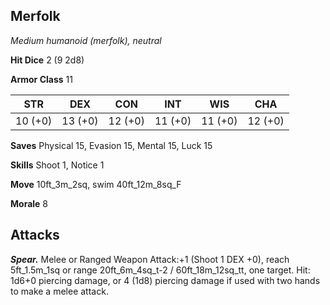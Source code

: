## Merfolk

*Medium humanoid (merfolk), neutral*

**Hit Dice** 2 (9 2d8)

**Armor Class** 11

| STR     | DEX     | CON     | INT     | WIS     | CHA     |
|---------|---------|---------|---------|---------|---------|
| 10 (+0) | 13 (+0) | 12 (+0) | 11 (+0) | 11 (+0) | 12 (+0) |

**Saves** Physical 15, Evasion 15, Mental 15, Luck 15

**Skills** Shoot 1, Notice 1

**Move** 10ft_3m_2sq, swim 40ft_12m_8sq_F

**Morale** 8

## Attacks

***Spear.*** Melee or Ranged Weapon Attack:+1 (Shoot 1 DEX +0), reach 5ft_1.5m_1sq or range 20ft_6m_4sq_t-2 / 60ft_18m_12sq_tt, one target. Hit: 1d6+0 piercing damage, or 4 (1d8) piercing damage if used with two hands to make a melee attack.


